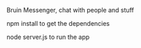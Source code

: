 Bruin Messenger, chat with people and stuff

npm install to get the dependencies

node server.js to run the app
